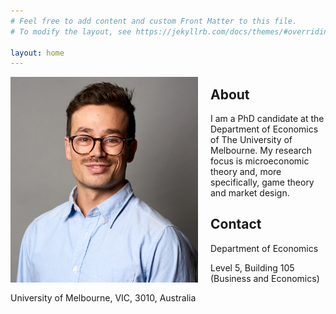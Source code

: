 ```yaml
---
# Feel free to add content and custom Front Matter to this file.
# To modify the layout, see https://jekyllrb.com/docs/themes/#overriding-theme-defaults

layout: home
---
```


<img align="left" src="/docs/assets/images/Headshot2.jpg" alt="Headshot" width="300" style="margin-right: 20px;"/>


## About

I am a PhD candidate at the Department of Economics of The University of Melbourne. My research focus is microeconomic theory and, more specifically, game theory and market design.

## Contact
Department of Economics

Level 5, Building 105 (Business and Economics)

University of Melbourne,  VIC,  3010, Australia





